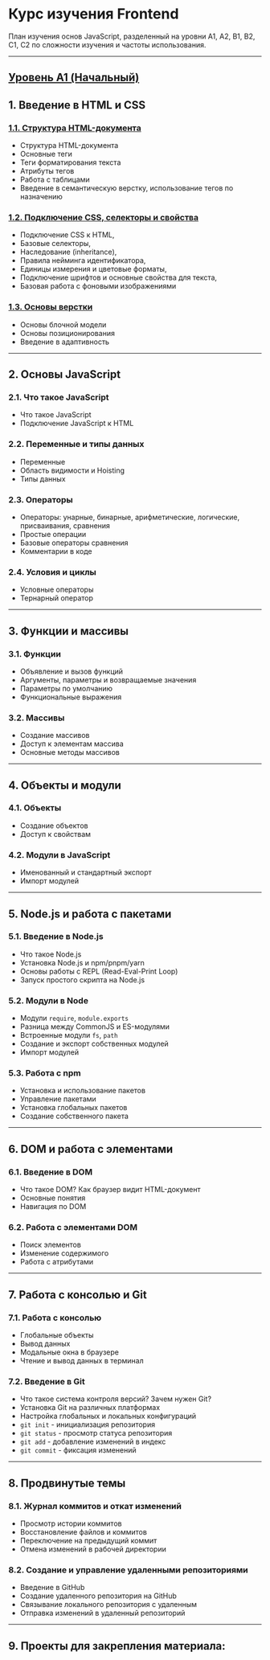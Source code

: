 # **Курс изучения Frontend**

План изучения основ JavaScript, разделенный на уровни A1, A2, B1, B2, C1, C2 по сложности изучения и частоты использования.

---

## [**Уровень A1 (Начальный)**](./A1_level/0%20Index.md)

## 1. **Введение в HTML и CSS**

### [1.1. **Структура HTML-документа**](./A1_level/1.1.%20Структура%20HTML-документа.md)

-   Структура HTML-документа
-   Основные теги
-   Теги форматирования текста
-   Атрибуты тегов
-   Работа с таблицами
-   Введение в семантическую верстку, использование тегов по назначению

### [1.2. **Подключение CSS, селекторы и свойства**](./A1_level/1.2.%20Подключение%20CSS,%20селекторы%20и%20свойства.md)

-   Подключение CSS к HTML,
-   Базовые селекторы,
-   Наследование (inheritance),
-   Правила нейминга идентификатора,
-   Единицы измерения и цветовые форматы,
-   Подключение шрифтов и основные свойства для текста,
-   Базовая работа с фоновыми изображениями

### [1.3. **Основы верстки**](./A1_level/1.3.%20Основы%20верстки.md)

-   Основы блочной модели
-   Основы позиционирования
-   Введение в адаптивность

---

## 2. **Основы JavaScript**

### 2.1. **Что такое JavaScript**

-   Что такое JavaScript
-   Подключение JavaScript к HTML

### 2.2. **Переменные и типы данных**

-   Переменные
-   Область видимости и Hoisting
-   Типы данных

### 2.3. **Операторы**

-   Операторы: унарные, бинарные, арифметические, логические, присваивания, сравнения
-   Простые операции
-   Базовые операторы сравнения
-   Комментарии в коде

### 2.4. **Условия и циклы**

-   Условные операторы
-   Тернарный оператор

---

## 3. **Функции и массивы**

### 3.1. **Функции**

-   Объявление и вызов функций
-   Аргументы, параметры и возвращаемые значения
-   Параметры по умолчанию
-   Функциональные выражения

### 3.2. **Массивы**

-   Создание массивов
-   Доступ к элементам массива
-   Основные методы массивов

---

## 4. **Объекты и модули**

### 4.1. **Объекты**

-   Создание объектов
-   Доступ к свойствам

### 4.2. **Модули в JavaScript**

-   Именованный и стандартный экспорт
-   Импорт модулей

---

## 5. **Node.js и работа с пакетами**

### 5.1. **Введение в Node.js**

-   Что такое Node.js
-   Установка Node.js и npm/pnpm/yarn
-   Основы работы с REPL (Read-Eval-Print Loop)
-   Запуск простого скрипта на Node.js

### 5.2. **Модули в Node**

-   Модули `require`, `module.exports`
-   Разница между CommonJS и ES-модулями
-   Встроенные модули `fs`, `path`
-   Создание и экспорт собственных модулей
-   Импорт модулей

### 5.3. **Работа с npm**

-   Установка и использование пакетов
-   Управление пакетами
-   Установка глобальных пакетов
-   Создание собственного пакета

---

## 6. **DOM и работа с элементами**

### 6.1. **Введение в DOM**

-   Что такое DOM? Как браузер видит HTML-документ
-   Основные понятия
-   Навигация по DOM

### 6.2. **Работа с элементами DOM**

-   Поиск элементов
-   Изменение содержимого
-   Работа с атрибутами

---

## 7. **Работа с консолью и Git**

### 7.1. **Работа с консолью**

-   Глобальные объекты
-   Вывод данных
-   Модальные окна в браузере
-   Чтение и вывод данных в терминал

### 7.2. **Введение в Git**

-   Что такое система контроля версий? Зачем нужен Git?
-   Установка Git на различных платформах
-   Настройка глобальных и локальных конфигураций
-   `git init` - инициализация репозитория
-   `git status` - просмотр статуса репозитория
-   `git add` - добавление изменений в индекс
-   `git commit` - фиксация изменений

---

## 8. **Продвинутые темы**

### 8.1. **Журнал коммитов и откат изменений**

-   Просмотр истории коммитов
-   Восстановление файлов и коммитов
-   Переключение на предыдущий коммит
-   Отмена изменений в рабочей директории

### 8.2. **Создание и управление удаленными репозиториями**

-   Введение в GitHub
-   Создание удаленного репозитория на GitHub
-   Связывание локального репозитория с удаленным
-   Отправка изменений в удаленный репозиторий

---

## 9. **Проекты для закрепления материала:**
